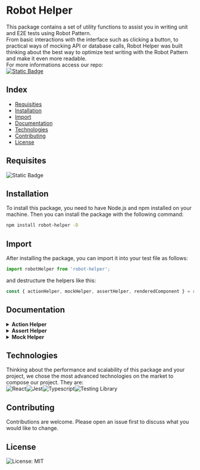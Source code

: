 # Robot Helper

This package contains a set of utility functions to assist you in writing unit and E2E tests using Robot Pattern.<br>
From basic interactions with the interface such as clicking a button, to practical ways of mocking API or database calls, Robot Helper was built thinking about the best way to optimize test writing with the Robot Pattern and make it even more readable.<br>
For more informations access our repo:<br>
[![Static Badge](https://img.shields.io/badge/Robot-Helper-%23181717?logo=github&link=https%3A%2F%2Fgithub.com%2FSaMatheus%2Frobot-helper)](https://github.com/SaMatheus/robot-helper)

## Index

- [Requisities](#pr%C3%A9-requisitos)
- [Installation](#instala%C3%A7%C3%A3o)
- [Import](#importa%C3%A7%C3%A3o)
- [Documentation](#documenta%C3%A7%C3%A3o)
- [Technologies](#tecnologias-usadas)
- [Contributing](#contribuindo)
- [License](#licen%C3%A7a)

## Requisites

![Static Badge](https://img.shields.io/badge/npm-version%2010-%23CB3837?style=plastic)<br>

## Installation

To install this package, you need to have Node.js and npm installed on your machine. Then you can install the package with the following command:

```bash
npm install robot-helper -D
```

## Import

After installing the package, you can import it into your test file as follows:

```javascript
import robotHelper from 'robot-helper';
```

and destructure the helpers like this:

```javascript
const { actionHelper, mockHelper, assertHelper, renderedComponent } = robotHelper;
```

## Documentation

<details>
 <summary><b>Action Helper</b></summary><br>
 This module exports an `actionHelper` object that contains methods for interacting with UI elements in tests.

#### Methods

##### `triggerEvent()`

This method searches for an element on the screen by text and triggers an event. If no event is specified, a click will be triggered. It throws an error if the element is not found or the event does not exist in `fireEvent` .

##### `fillFormField()`

This method searches an input field for placeholder text and fills it with the provided value. It throws an error if the field is not found or if it is not an instance of `HTMLInputElement` .

##### `clickButton()`

This method searches the text for a button and fires a click event. It throws an error if the button is not found.

#### Use

```typescript
import robotHelper from 'robotHelper';

const { actionHelper } = robotHelper;

// To trigger a click event on an element
await actionHelper.triggerEvent('Element Text');

// To fill an input field
await actionHelper.fillFormField('Placeholder Text', 'Value');

// To click a button
await actionHelper.clickButton('Button Text');
```
</details>
<details>
<summary><b>Assert Helper</b></summary><br>
This module exports an `assertHelper` object that contains methods for performing various checks in tests.

#### Methods

##### `checkIf()`

This method receives two values, a `matcher` and an optional `modifier` . It uses the `matcher` to compare the two values ​​and the `modifier` to modify the comparison behavior. For example, if the `modifier` is 'not', the comparison will be reversed.

##### `asyncCheckIf`

This method is similar to `checkIf` , but it is asynchronous. It is useful for comparisons involving asynchronous operations.

##### `checkArray()`

This method performs an operation on an array and checks if the result is equal to the given value. The operation can be 'contains' to check if the array contains a value, or 'length' to check the length of the array.

##### `checkObject()`

This method performs an operation on an object and checks if the result is equal to the given value. The operation can be 'hasProperty' to check if the object has a property, or 'keys' to check the object's keys.

##### `verifyElementPresence()`

This method checks whether an element with the given text is present on the screen.

##### `verifyElementAbsence()`

This method checks if an element with the given text is not present on the screen.

#### Use

```typescript
import robotHelper from 'robotHelper';

const { assertHelper } = robotHelper;

// To check if two values are equal
assertHelper.checkIf(received, expected, 'toEqual');

// To check if an array contains a value
assertHelper.checkArray(array, 'contains', value);

// To check if an object has a property
assertHelper.checkObject(object, 'hasProperty', propertyName);

// To verify the presence of an element
await assertHelper.verifyElementPresence('Element Text');

// To verify the absence of an element
await assertHelper.verifyElementAbsence('Element Text');
```
</details>
<details>
<summary><b>Mock Helper</b></summary><br>
This module exports a `mockHelper` object that contains methods for simulating fetch calls in tests.

#### Methods

##### `fetchSuccess()`

This method simulates a successful fetch call with the given data and an optional timeout. It replaces `global.fetch` with a function that returns a promise that resolves to a response object with the given data and a status of 200.

##### `fetchFailure()`

This method simulates a fetch call that fails with the given error and an optional timeout. It replaces `global.fetch` with a function that returns a promise that rejects with the given error.

##### `fetchWithStatus()`

This method simulates a fetch call with the given data, a response status, and an optional timeout. It replaces `global.fetch` with a function that returns a promise that resolves to a response object with the given data and the given status.

##### `clearFetchMock()`

This method clears the fetch mock, replacing `global.fetch` with an empty function.

#### Use

```typescript
import robotHelper from 'robotHelper';

const { mockHelper } = robotHelper;

// To simulate a successful fetch call
mockHelper.fetchSuccess({ key: 'value' });

// To simulate a fetch call that fails
mockHelper.fetchFailure(new Error('Network error'));

// To simulate a fetch call with a specific status
mockHelper.fetchWithStatus({ key: 'value' }, 404);

// To clear the fetch mock
mockHelper.clearFetchMock();
```
</details>

## Technologies

Thinking about the performance and scalability of this package and your project, we chose the most advanced technologies on the market to compose our project. They are:<br>[](https://react.dev/)![React](https://img.shields.io/badge/React-20232A?style=for-the-badge&logo=react&logoColor=61DAFB)[](https://jestjs.io/pt-BR/)![Jest](https://img.shields.io/badge/Jest-323330?style=for-the-badge&logo=Jest&logoColor=white)[](https://www.typescriptlang.org/pt/)![Typescript](https://img.shields.io/badge/TypeScript-007ACC?style=for-the-badge&logo=typescript&logoColor=white)[](https://testing-library.com/)![Testing Library](https://img.shields.io/badge/testing%20library-323330?style=for-the-badge&logo=testing-library&logoColor=red)

## Contributing

Contributions are welcome. Please open an issue first to discuss what you would like to change.

## License

[](https://choosealicense.com/licenses/mit/)![License: MIT](https://img.shields.io/badge/License-MIT-yellow.svg)

